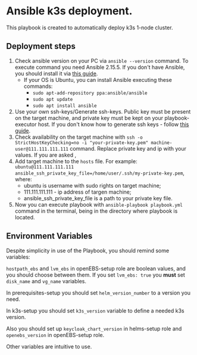 # Ansible k3s deployment.

This playbook is created to automatically deploy k3s 1-node cluster.

## Deployment steps

1) Check ansible version on your PC via `ansible --version` command. To execute command you need Ansible 2.15.5. If you don't have Ansible, you should install it via [this guide](https://docs.ansible.com/ansible/latest/installation_guide/intro_installation.html).
    + If your OS is Ubuntu, you can install Ansible executing these commands: 
       - `sudo apt-add-repository ppa:ansible/ansible`
       - `sudo apt update`
       - `sudo apt install ansible`
2) Use your own ssh-keys/Generate ssh-keys. Public key must be present on the target machine, and private key must be kept on your playbook-executor host. If you don't know how to generate ssh keys - follow [this guide](https://docs.oracle.com/en/cloud/cloud-at-customer/occ-get-started/generate-ssh-key-pair.html#GUID-8B9E7FCB-CEA3-4FB3-BF1A-FD3406A2432F).
3) Check availability on the target machine with `ssh -o StrictHostKeyChecking=no -i "your-private-key.pem" machine-user@111.111.111.111` command. Replace private key and ip with your values. If you are asked , 
4) Add target machine to the `hosts` file. For example: `ubuntu@111.111.111.111 ansible_ssh_private_key_file=/home/user/.ssh/my-private-key.pem`, where:
   + ubuntu is username with sudo rights on target machine;
   + 111.111.111.111 - ip address of targen machine;
   + ansible_ssh_private_key_file is a path to your private key file.
5) Now you can execute playbook with `ansible-playbook playbook.yml` command in the terminal, being in the directory where playbook is located.

## Environment Variables

Despite simplicity in use of the Playbook, you should remind some variables:

`hostpath_ebs` and `lvm_ebs` in openEBS-setup role are boolean values, and you should choose between them. If you set `lvm_ebs: true` you **must** set `disk_name` and `vg_name` variables. 

In prerequisites-setup you should set `helm_version_number` to a version you need.

In k3s-setup you should set `k3s_version` variable to define a needed k3s version.

Also you should set up `keycloak_chart_version` in helms-setup role and `openebs_version` in openEBS-setup role.

Other variables are intuitive to use.
